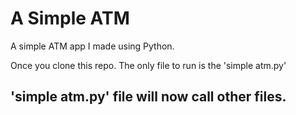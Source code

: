 # A Simple ATM

A simple ATM app I made using Python.

Once you clone this repo. The only file to run is the 'simple atm.py'

## 'simple atm.py' file will now call other files.
